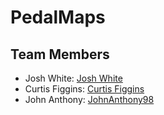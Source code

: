 # PedalMaps

## Team Members

* Josh White: [Josh White](https://github.com/Vulfenstein)
* Curtis Figgins: [Curtis Figgins](https://github.com/cbfiggins)
* John Anthony: [JohnAnthony98](https://github.com/JohnAnthony98)
